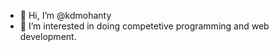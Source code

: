 - 👋 Hi, I’m @kdmohanty
- 👀 I’m interested in doing competetive programming and web development.
<!---
kdmohanty/kdmohanty is a ✨ special ✨ repository because its `README.md` (this file) appears on your GitHub profile.
You can click the Preview link to take a look at your changes.
--->
